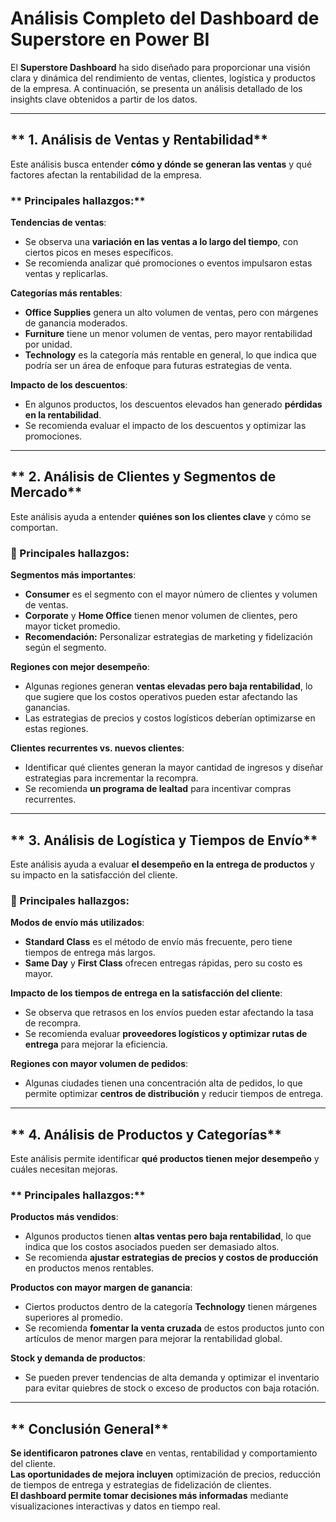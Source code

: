 #  Análisis Completo del Dashboard de Superstore en Power BI

El **Superstore Dashboard** ha sido diseñado para proporcionar una visión clara y dinámica del rendimiento de ventas, clientes, logística y productos de la empresa. A continuación, se presenta un análisis detallado de los insights clave obtenidos a partir de los datos.

---

## ** 1. Análisis de Ventas y Rentabilidad**
Este análisis busca entender **cómo y dónde se generan las ventas** y qué factores afectan la rentabilidad de la empresa.

### ** Principales hallazgos:**
 **Tendencias de ventas**:  
   - Se observa una **variación en las ventas a lo largo del tiempo**, con ciertos picos en meses específicos.  
   - Se recomienda analizar qué promociones o eventos impulsaron estas ventas y replicarlas.  

 **Categorías más rentables**:  
   - **Office Supplies** genera un alto volumen de ventas, pero con márgenes de ganancia moderados.  
   - **Furniture** tiene un menor volumen de ventas, pero mayor rentabilidad por unidad.  
   - **Technology** es la categoría más rentable en general, lo que indica que podría ser un área de enfoque para futuras estrategias de venta.  

 **Impacto de los descuentos**:  
   - En algunos productos, los descuentos elevados han generado **pérdidas en la rentabilidad**.  
   - Se recomienda evaluar el impacto de los descuentos y optimizar las promociones.  

---

## ** 2. Análisis de Clientes y Segmentos de Mercado**
Este análisis ayuda a entender **quiénes son los clientes clave** y cómo se comportan.

### **🔹 Principales hallazgos:**
 **Segmentos más importantes**:  
   - **Consumer** es el segmento con el mayor número de clientes y volumen de ventas.  
   - **Corporate** y **Home Office** tienen menor volumen de clientes, pero mayor ticket promedio.  
   - **Recomendación:** Personalizar estrategias de marketing y fidelización según el segmento.  

 **Regiones con mejor desempeño**:  
   - Algunas regiones generan **ventas elevadas pero baja rentabilidad**, lo que sugiere que los costos operativos pueden estar afectando las ganancias.  
   - Las estrategias de precios y costos logísticos deberían optimizarse en estas regiones.  

 **Clientes recurrentes vs. nuevos clientes**:  
   - Identificar qué clientes generan la mayor cantidad de ingresos y diseñar estrategias para incrementar la recompra.  
   - Se recomienda **un programa de lealtad** para incentivar compras recurrentes.  

---

## ** 3. Análisis de Logística y Tiempos de Envío**
Este análisis ayuda a evaluar **el desempeño en la entrega de productos** y su impacto en la satisfacción del cliente.

### **🔹 Principales hallazgos:**
 **Modos de envío más utilizados**:  
   - **Standard Class** es el método de envío más frecuente, pero tiene tiempos de entrega más largos.  
   - **Same Day** y **First Class** ofrecen entregas rápidas, pero su costo es mayor.  

 **Impacto de los tiempos de entrega en la satisfacción del cliente**:  
   - Se observa que retrasos en los envíos pueden estar afectando la tasa de recompra.  
   - Se recomienda evaluar **proveedores logísticos y optimizar rutas de entrega** para mejorar la eficiencia.  

 **Regiones con mayor volumen de pedidos**:  
   - Algunas ciudades tienen una concentración alta de pedidos, lo que permite optimizar **centros de distribución** y reducir tiempos de entrega.  

---

## ** 4. Análisis de Productos y Categorías**
Este análisis permite identificar **qué productos tienen mejor desempeño** y cuáles necesitan mejoras.

### ** Principales hallazgos:**
 **Productos más vendidos**:  
   - Algunos productos tienen **altas ventas pero baja rentabilidad**, lo que indica que los costos asociados pueden ser demasiado altos.  
   - Se recomienda **ajustar estrategias de precios y costos de producción** en productos menos rentables.  

 **Productos con mayor margen de ganancia**:  
   - Ciertos productos dentro de la categoría **Technology** tienen márgenes superiores al promedio.  
   - Se recomienda **fomentar la venta cruzada** de estos productos junto con artículos de menor margen para mejorar la rentabilidad global.  

 **Stock y demanda de productos**:  
   - Se pueden prever tendencias de alta demanda y optimizar el inventario para evitar quiebres de stock o exceso de productos con baja rotación.  
---

## ** Conclusión General**
 **Se identificaron patrones clave** en ventas, rentabilidad y comportamiento del cliente.  
 **Las oportunidades de mejora incluyen** optimización de precios, reducción de tiempos de entrega y estrategias de fidelización de clientes.  
 **El dashboard permite tomar decisiones más informadas** mediante visualizaciones interactivas y datos en tiempo real.  

